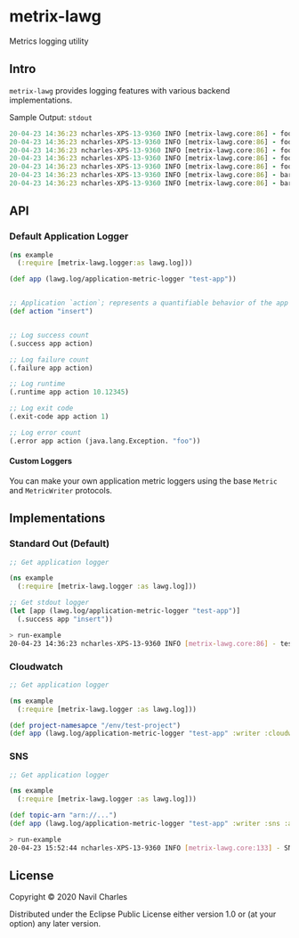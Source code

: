 # metrix-lawg


Metrics logging utility

## Intro

`metrix-lawg` provides logging features with various backend implementations.

Sample Output: `stdout`
```clojure
20-04-23 14:36:23 ncharles-XPS-13-9360 INFO [metrix-lawg.core:86] - foo-app.insert.runtime.count 8.10629431440315
20-04-23 14:36:23 ncharles-XPS-13-9360 INFO [metrix-lawg.core:86] - foo-app.insert.success.count 1
20-04-23 14:36:23 ncharles-XPS-13-9360 INFO [metrix-lawg.core:86] - foo-app.delete.success.count 0
20-04-23 14:36:23 ncharles-XPS-13-9360 INFO [metrix-lawg.core:86] - foo-app.query.error.count.illegal-argument-exception 1
20-04-23 14:36:23 ncharles-XPS-13-9360 INFO [metrix-lawg.core:86] - foo-app.insert.exit-code 255
20-04-23 14:36:23 ncharles-XPS-13-9360 INFO [metrix-lawg.core:86] - bar-app.query.success.count 1
20-04-23 14:36:23 ncharles-XPS-13-9360 INFO [metrix-lawg.core:86] - bar-app.query.runtime.count 8.246678392849057
```

## API

### Default Application Logger

```clojure
(ns example
  (:require [metrix-lawg.logger:as lawg.log]))

(def app (lawg.log/application-metric-logger "test-app"))


;; Application `action`; represents a quantifiable behavior of the app that you want to log
(def action "insert")


;; Log success count
(.success app action)

;; Log failure count
(.failure app action)

;; Log runtime
(.runtime app action 10.12345)

;; Log exit code
(.exit-code app action 1)

;; Log error count
(.error app action (java.lang.Exception. "foo"))
```

#### Custom Loggers

You can make your own application metric loggers using the base `Metric` and `MetricWriter` protocols.

## Implementations


### Standard Out (Default)

```clojure
;; Get application logger

(ns example
  (:require [metrix-lawg.logger :as lawg.log]))

;; Get stdout logger
(let [app (lawg.log/application-metric-logger "test-app")]
  (.success app "insert"))
```

```bash
> run-example
20-04-23 14:36:23 ncharles-XPS-13-9360 INFO [metrix-lawg.core:86] - test-app.insert.success.count 1
```

### Cloudwatch

```clojure
;; Get application logger

(ns example
  (:require [metrix-lawg.logger :as lawg.log]))

(def project-namesapce "/env/test-project")
(def app (lawg.log/application-metric-logger "test-app" :writer :cloudwatch :args {:namespace project-namespace}))
```

### SNS

```clojure
;; Get application logger

(ns example
  (:require [metrix-lawg.logger :as lawg.log]))

(def topic-arn "arn://...")
(def app (lawg.log/application-metric-logger "test-app" :writer :sns :args {:topic-arn topic-arn}))
```

```bash
> run-example
20-04-23 15:52:44 ncharles-XPS-13-9360 INFO [metrix-lawg.core:133] - SNS_PUBLISH_RESPONSE=a63019dc-77c2-54dc-a90d-4ec7cbce8cca
```

## License

Copyright © 2020 Navil Charles

Distributed under the Eclipse Public License either version 1.0 or (at
your option) any later version.
